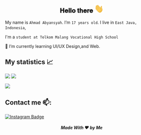 <div align="center">

  
<h2> 𝐇𝐞𝐥𝐥𝐨 𝐭𝐡𝐞𝐫𝐞 <img src="https://github.com/ABSphreak/ABSphreak/blob/master/gifs/Hi.gif" width="30px"></h2>
</div>

<!--BIO-->
My name is `Ahmad Abyansyah`. I’m `17 years old`. I live in `East Java, Indonesia`, 

I'm a `student at Telkom Malang Vocational High School`

🌱 I’m currently learning UI/UX Design,and Web.

## My statistics 📈 <br>
![](https://github-readme-stats.vercel.app/api?username=Abyansyah-aa&show_icons=true&theme=github_dark)
![](https://github-profile-summary-cards.vercel.app/api/cards/repos-per-language?username=Abyansyah-aa&theme=github_dark)

![](https://activity-graph.herokuapp.com/graph?username=Abyansyah-aa&theme=react-dark)
                                                                                                                                         

## Contact me 📫:
[![Instagram Badge](https://img.shields.io/badge/-Instagram-E4405F?style=flat-roundedrectangle&logo=instagram&logoColor=white&link=https://www.instagram.com/ahmadaby66/)](https://www.instagram.com/ahmadaby66/)


<h5 align="center">Made With ❤️ by Me</h5>

<!--
**Abyansyah-aa/Abyansyah-aa** is a ✨ _special_ ✨ repository because its `README.md` (this file) appears on your GitHub profile.

Here are some ideas to get you started:

- 🔭 I’m currently working on ...
- 🌱 I’m currently learning ...
- 👯 I’m looking to collaborate on ...
- 🤔 I’m looking for help with ...
- 💬 Ask me about ...
- 📫 How to reach me: ...
- 😄 Pronouns: ...
- ⚡ Fun fact: ...
-->
